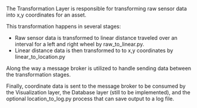 The Transformation Layer is responsible for transforming raw sensor data into x,y coordinates for an asset.  

This transformation happens in several stages:    
 - Raw sensor data is transformed to linear distance traveled over an interval for a left and right wheel by raw_to_linear.py.
 - Linear distance data is then transformed to to x,y coordinates by linear_to_location.py

 Along the way a message broker is utilized to handle sending data between the transformation stages.

 Finally, coordinate data is sent to the message broker to be consumed by the Visualization layer, the Database layer (still to be implemented), 
 and the optional location_to_log.py process that can save output to a log file.
